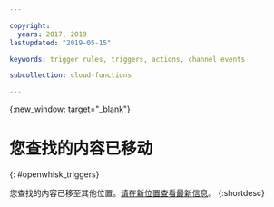 ```yaml
---

copyright:
  years: 2017, 2019
lastupdated: "2019-05-15"

keywords: trigger rules, triggers, actions, channel events

subcollection: cloud-functions

---
```


{:new_window: target="_blank"}
# 您查找的内容已移动
{: #openwhisk_triggers}

您查找的内容已移至其他位置。[请在新位置查看最新信息](/docs/openwhisk?topic=cloud-functions-triggers)。
{:shortdesc}
